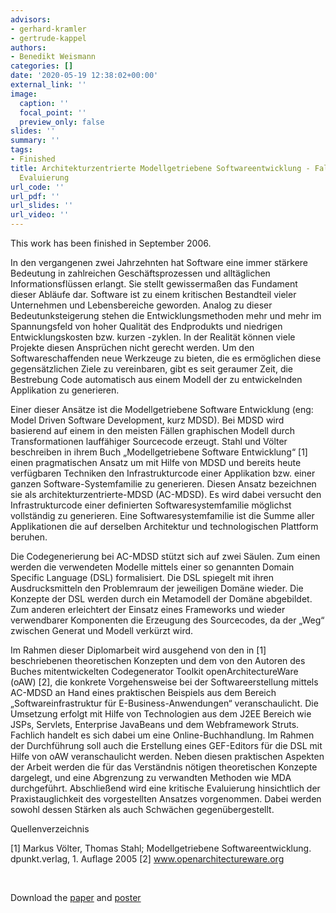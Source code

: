 ```yaml
---
advisors:
- gerhard-kramler
- gertrude-kappel
authors:
- Benedikt Weismann
categories: []
date: '2020-05-19 12:38:02+00:00'
external_link: ''
image:
  caption: ''
  focal_point: ''
  preview_only: false
slides: ''
summary: ''
tags:
- Finished
title: Architekturzentrierte Modellgetriebene Softwareentwicklung - Fallbeispiel und
  Evaluierung
url_code: ''
url_pdf: ''
url_slides: ''
url_video: ''
---
```


This work has been finished in September 2006.

In den vergangenen zwei Jahrzehnten hat Software eine immer stärkere Bedeutung in zahlreichen Geschäftsprozessen und alltäglichen Informationsflüssen erlangt. Sie stellt gewissermaßen das Fundament dieser Abläufe dar. Software ist zu einem kritischen Bestandteil vieler Unternehmen und Lebensbereiche geworden. Analog zu dieser Bedeutunksteigerung stehen die Entwicklungsmethoden mehr und mehr im Spannungsfeld von hoher Qualität des Endprodukts und niedrigen Entwicklungskosten bzw. kurzen -zyklen. In der Realität können viele Projekte diesen Ansprüchen nicht gerecht werden. Um den Softwareschaffenden neue Werkzeuge zu bieten, die es ermöglichen diese gegensätzlichen Ziele zu vereinbaren, gibt es seit geraumer Zeit, die Bestrebung Code automatisch aus einem Modell der zu entwickelnden Applikation zu generieren.

Einer dieser Ansätze ist die Modellgetriebene Software Entwicklung (eng: Model Driven Software Development, kurz MDSD). Bei MDSD wird basierend auf einem in den meisten Fällen graphischen Modell durch Transformationen lauffähiger Sourcecode erzeugt. Stahl und Völter beschreiben in ihrem Buch „Modellgetriebene Software Entwicklung“ \[1\] einen pragmatischen Ansatz um mit Hilfe von MDSD und bereits heute verfügbaren Techniken den Infrastrukturcode einer Applikation bzw. einer ganzen Software-Systemfamilie zu generieren. Diesen Ansatz bezeichnen sie als architekturzentrierte-MDSD (AC-MDSD). Es wird dabei versucht den Infrastrukturcode einer definierten Softwaresystemfamilie möglichst vollständig zu generieren. Eine Softwaresystemfamilie ist die Summe aller Applikationen die auf derselben Architektur und technologischen Plattform beruhen.

Die Codegenerierung bei AC-MDSD stützt sich auf zwei Säulen. Zum einen werden die verwendeten Modelle mittels einer so genannten Domain Specific Language (DSL) formalisiert. Die DSL spiegelt mit ihren Ausdrucksmitteln den Problemraum der jeweiligen Domäne wieder. Die Konzepte der DSL werden durch ein Metamodell der Domäne abgebildet. Zum anderen erleichtert der Einsatz eines Frameworks und wieder verwendbarer Komponenten die Erzeugung des Sourcecodes, da der „Weg“ zwischen Generat und Modell verkürzt wird.

Im Rahmen dieser Diplomarbeit wird ausgehend von den in \[1\] beschriebenen theoretischen Konzepten und dem von den Autoren des Buches mitentwickelten Codegenerator Toolkit openArchitectureWare (oAW) \[2\], die konkrete Vorgehensweise bei der Softwareerstellung mittels AC-MDSD an Hand eines praktischen Beispiels aus dem Bereich „Softwareinfrastruktur für E-Business-Anwendungen“ veranschaulicht. Die Umsetzung erfolgt mit Hilfe von Technologien aus dem J2EE Bereich wie JSPs, Servlets, Enterprise JavaBeans und dem Webframework Struts. Fachlich handelt es sich dabei um eine Online-Buchhandlung. Im Rahmen der Durchführung soll auch die Erstellung eines GEF-Editors für die DSL mit Hilfe von oAW veranschaulicht werden. Neben diesen praktischen Aspekten der Arbeit werden die für das Verständnis nötigen theoretischen Konzepte dargelegt, und eine Abgrenzung zu verwandten Methoden wie MDA durchgeführt. Abschließend wird eine kritische Evaluierung hinsichtlich der Praxistauglichkeit des vorgestellten Ansatzes vorgenommen. Dabei werden sowohl dessen Stärken als auch Schwächen gegenübergestellt.

Quellenverzeichnis

\[1\] Markus Völter, Thomas Stahl; Modellgetriebene Softwareentwicklung. dpunkt.verlag, 1. Auflage 2005 \[2\] www.openarchitectureware.org

&nbsp;

 Download the [paper](https://www.big.tuwien.ac.at/app/uploads/2016/10/Weismann_paper.pdf) and [poster](https://www.big.tuwien.ac.at/app/uploads/2016/10/Weismann_poster.pdf)